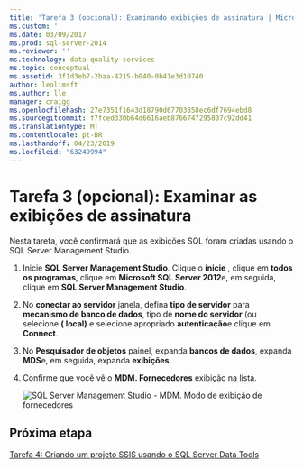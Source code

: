 ```yaml
---
title: 'Tarefa 3 (opcional): Examinando exibições de assinatura | Microsoft Docs'
ms.custom: ''
ms.date: 03/09/2017
ms.prod: sql-server-2014
ms.reviewer: ''
ms.technology: data-quality-services
ms.topic: conceptual
ms.assetid: 3f1d3eb7-2baa-4215-b040-0b41e3d10740
author: leolimsft
ms.author: lle
manager: craigg
ms.openlocfilehash: 27e7351f1643d18790d67703858ec6df7694ebd8
ms.sourcegitcommit: f7fced330b64d6616aeb8766747295807c92dd41
ms.translationtype: MT
ms.contentlocale: pt-BR
ms.lasthandoff: 04/23/2019
ms.locfileid: "63249994"
---
```

# <a name="task-3-optional-reviewing-the-subscription-views"></a>Tarefa 3 (opcional): Examinar as exibições de assinatura
  Nesta tarefa, você confirmará que as exibições SQL foram criadas usando o SQL Server Management Studio.  
  
1.  Inicie **SQL Server Management Studio**. Clique o **inicie** , clique em **todos os programas**, clique em **Microsoft SQL Server 2012**e, em seguida, clique em **SQL Server Management Studio**.  
  
2.  No **conectar ao servidor** janela, defina **tipo de servidor** para **mecanismo de banco de dados**, tipo de **nome do servidor** (ou selecione **( local)** e selecione apropriado **autenticação**e clique em **Connect**.  
  
3.  No **Pesquisador de objetos** painel, expanda **bancos de dados**, expanda **MDS**e, em seguida, expanda **exibições**.  
  
4.  Confirme que você vê o **MDM. Fornecedores** exibição na lista.  
  
     ![SQL Server Management Studio - MDM. Modo de exibição de fornecedores](../../2014/tutorials/media/et-reviewingthesubscriptionviews.jpg "SQL Server Management Studio - MDM. Modo de exibição de fornecedores")  
  
## <a name="next-step"></a>Próxima etapa  
 [Tarefa 4: Criando um projeto SSIS usando o SQL Server Data Tools](../../2014/tutorials/task-4-creating-an-ssis-project-using-sql-server-data-tools.md)
